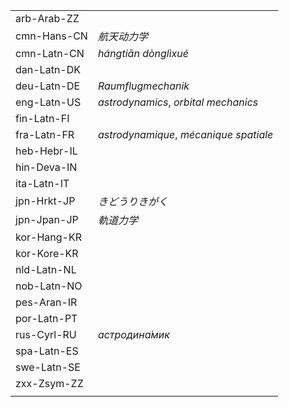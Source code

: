 | | |
|-|-|
| arb-Arab-ZZ |  |
| cmn-Hans-CN | _航天动力学_ |
| cmn-Latn-CN | _hángtiān dònglìxué_ |
| dan-Latn-DK |  |
| deu-Latn-DE | _Raumflugmechanik_ |
| eng-Latn-US | _astrodynamics_, _orbital mechanics_ |
| fin-Latn-FI |  |
| fra-Latn-FR | _astrodynamique_, _mécanique spatiale_ |
| heb-Hebr-IL |  |
| hin-Deva-IN |  |
| ita-Latn-IT |  |
| jpn-Hrkt-JP | _きどうりきがく_ |
| jpn-Jpan-JP | _軌道力学_ |
| kor-Hang-KR |  |
| kor-Kore-KR |  |
| nld-Latn-NL |  |
| nob-Latn-NO |  |
| pes-Aran-IR |  |
| por-Latn-PT |  |
| rus-Cyrl-RU | _астродина́мик_ |
| spa-Latn-ES |  |
| swe-Latn-SE |  |
| zxx-Zsym-ZZ |  |
|  |  |